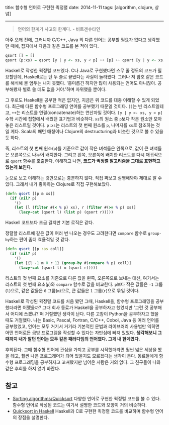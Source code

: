 title: 함수형 언어로 구현한 퀵정렬
date: 2014-11-11
tags: [algorithm, clojure, 상념]

---
<blockquote class="blockquote-reverse">언어의 한계가 사고의 한계다.
- 비트겐슈타인</blockquote>

아주 오래 전에, 그러니까 C/C++, Java 외 다른 언어는 공부할 필요가 없다고 생각했던 때에, 잡지에서 다음과 같은  코드를 본 적이 있다.

```haskell
qsort [] = []
qsort (p:xs) = qsort [y | y <- xs, y < p] ++ [p] ++ qsort [y | y <- xs, y >= p]
```

<!--more-->

Haskell로 작성한 퀵정렬 코드였다. C나 Java로 구현했다면 스무 줄 정도의 코드가 필요할텐데, Haskell로는 단 두 줄로 끝냈다는 사실이 놀라웠다. 그러나 저 암호 같은 코드를 해석해 볼 엄두는 내지 못했다. '흥미롭긴 하지만 많이 사용되는 언어도 아니잖아. 공부해봤자 별로 쓸 데도 없을 거야.'하며 자위했을 뿐이다.

그 후로도 Haskell을 공부한 적은 없지만, 지금은 위 코드를 대충 이해할 수 있게 되었다. 최근에 다른 함수형 프로그래밍 언어를 공부했기 때문일 것이다. `[]`는 빈 리스트일테고, `++`는 리스트를 연결(concatenate)하는 연산자일 것이다. `[y | y <- xs, y < p]` 수학 시간에 집합에서 배웠던 표기법과 비슷하다. `xs`의 원소 중 `p`보다 작은 원소만 모아 놓은 리스트일 것이다. `p:xs`는 리스트의 첫 번째 원소를 `p`, 나머지를 `xs`로 참조하는 것일 게다. Scala의 패턴 매칭이나 Clojure의 destructuring과 비슷한 것으로 볼 수 있을 듯 하다.

즉, 리스트의 첫 번째 원소(`p`)를 기준으로 값이 작은 녀석들은 왼쪽으로, 값이 큰 녀석들은 오른쪽으로 나누어 배치한다. 그리고 왼쪽, 오른쪽에 배치한 리스트를 다시 재귀적으로 `qsort` 함수를 호출한다. 이해하고 나면, **코드가 퀵정렬 알고리즘을 그대로 표현하고 있는게 보인다.**

눈으로 보고 이해하는 것만으로는 충분하지 않다. 직접 짜보고 실행해봐야 제대로 알 수 있다. 그래서 내가 좋아하는 Clojure로 직접 구현해보았다.

```clojure
(defn qsort [[p & xs]]
  (if (nil? p)
    '()
    (let [l (filter #(< % p) xs), r (filter #(>= % p) xs)]
      (lazy-cat (qsort l) (list p) (qsort r)))))
```

Haskell 코드보다 조금 길지만 기본 로직은 같다.

정렬할 리스트에 같은 값이 여러 번 나오는 경우도 고려한다면 `compare` 함수로 `group-by`하는 편이 좀더 효율적일 것 같다.

```clojure
(defn qsort [[p :as coll]]
  (if (nil? p)
    '()
    (let [{l -1 m 0 r 1} (group-by #(compare % p) coll)]
      (lazy-cat (qsort l) m (qsort r)))))
```

리스트의 첫 번째 요소를 기준으로 다른 값을 왼쪽, 오른쪽으로 보내는 대신, 여기서는 리스트의 첫 번째 요소(`p`)와 `compare` 함수로 값을 비교한다. `p`보다 작은 값들은 `-1` 그룹(`l`)으로, 같은 값들은 `0` 그룹(`m`)으로, 큰 값들은 `1` 그룹(`r`)으로 묶일 것이다.

Haskell로 작성된 퀵정렬 코드를 처음 봤던 그때, Haskell을, 함수형 프로그래밍을 공부했더라면 어땠을까? 그때 회사 동료가 Haskell을 공부하자고 했었지만 '그런 것 공부해서 어디에 쓰겠냐?'며 거절했던 생각이 난다. 다른 고참이 Python을 공부하자고 했을 때도 거절했다. 나는 Basic, Pascal, Fortran, C/C++, Cobol, Java 등 여러 언어를 공부했었고, 언어는 모두 거기서 거기라 기본적인 문법과 라이브러리 사용법만 익히면 어떤 언어로든 금방 프로그램을 작성할 수 있다는 자만심에 빠져 있었다. **생각해보니 그때까지 내가 알던 언어는 모두 같은 패러다임의 언어였다. 그게 내 한계였다.**

후회된다. 그때 함수형 언어에 관심을 가지고 공부를 시작했더라면 훨씬 넓은 세상을 봤을 테고, 훨씬 나은 프로그래머가 되어 있을지도 모르겠다는 생각이 든다. 동료들에게 함수형 프로그래밍을 공부하자고 꼬셔봤지만 넘어온 사람은 거의 없다. 그 친구들이 나와 같은 후회를 하지 않기 바란다.

## 참고
* [Sorting algorithms/Quicksort](http://rosettacode.org/wiki/Sorting_algorithms/Quicksort)
다양한 언어로 구현한 퀵정렬 코드를 볼 수 있다. 함수형 언어로 작성된 코드는 여기서 설명한 코드와 모양이 거의 비슷하다.
* [Quicksort in Haskell](https://www.haskell.org/haskellwiki/Introduction#Quicksort_in_Haskell)
Haskell과 C로 구현한 퀵정렬 코드를 비교하며 함수형 언어의 장점을 설명한다.

